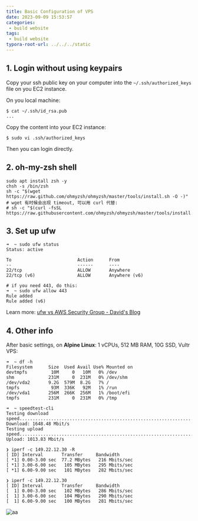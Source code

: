 ```yaml
---
title: Basic Configuration of VPS
date: 2023-09-09 15:53:57
categories:
 - build website
tags:
 - build website
typora-root-url: ../../../static
---
```


## 1. Login without using keypairs

Copy your ssh public key on your computer into the `~/.ssh/authorized_keys` file on you EC2 instance. 

On you local machine:

```shell
$ cat ~/.ssh/id_rsa.pub 
...
```

Copy the content into your EC2 instance:

```shell
$ sudo vi .ssh/authorized_keys
```

Then you can login directly. 

## 2. oh-my-zsh shell

```shell
sudo apt install zsh -y
chsh -s /bin/zsh
sh -c "$(wget https://raw.github.com/ohmyzsh/ohmyzsh/master/tools/install.sh -O -)"
# wget 有时候会出现 timeout, 可以用 curl 代替:
# sh -c "$(curl -fsSL https://raw.githubusercontent.com/ohmyzsh/ohmyzsh/master/tools/install.sh)"
```

## 3. Set up ufw 

```shell
➜  ~ sudo ufw status
Status: active

To                         Action      From
--                         ------      ----
22/tcp                     ALLOW       Anywhere
22/tcp (v6)                ALLOW       Anywhere (v6)

# if you need 443, do this:
➜  ~ sudo ufw allow 443
Rule added
Rule added (v6)
```

Learn more: [ufw vs AWS Security Group - David's Blog](https://davidzhu.xyz/post/build-website/006-ufw-aws-sg/)

## 4. Other info

After basic settings, on **Alpine Linux**: 1 vCPUs, 512 MB RAM, 10G SSD, Vultr VPS:

```
➜  ~ df -h
Filesystem      Size  Used Avail Use% Mounted on
devtmpfs         10M     0   10M   0% /dev
shm             231M     0  231M   0% /dev/shm
/dev/vda2       9.2G  579M  8.2G   7% /
tmpfs            93M  336K   92M   1% /run
/dev/vda1       256M  266K  256M   1% /boot/efi
tmpfs           231M     0  231M   0% /tmp

➜  ~ speedtest-cli
Testing download speed................................................................................
Download: 1648.48 Mbit/s
Testing upload speed......................................................................................................
Upload: 1013.83 Mbit/s

❯ iperf -c 149.22.12.30 -R
[ ID] Interval       Transfer     Bandwidth
[ *1] 0.00-3.00 sec  77.2 MBytes   216 Mbits/sec
[ *1] 3.00-6.00 sec   105 MBytes   295 Mbits/sec
[ *1] 6.00-9.00 sec   101 MBytes   282 Mbits/sec

❯ iperf -c 149.22.12.30
[ ID] Interval       Transfer     Bandwidth
[  1] 0.00-3.00 sec   102 MBytes   286 Mbits/sec
[  1] 3.00-6.00 sec   104 MBytes   290 Mbits/sec
[  1] 6.00-9.00 sec   100 MBytes   281 Mbits/sec
```

![aa](/005-vps-basic-config/aa.png)


